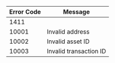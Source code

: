 | Error Code | Message                |
| ---------- | ---------------------- |
| 1411       |                        |
| 10001      | Invalid address        |
| 10002      | Invalid asset ID       |
| 10003      | Invalid transaction ID |